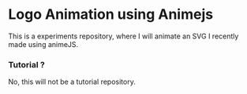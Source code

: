 # Logo Animation using Animejs
 This is a experiments repository, where I will animate an SVG I recently made using animeJS.

### Tutorial ?
 No, this will not be a tutorial repository.

